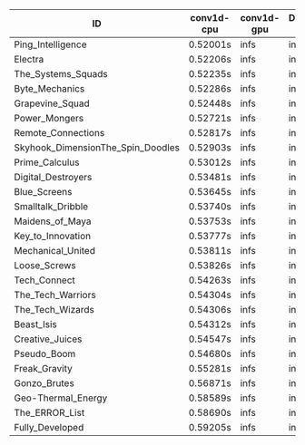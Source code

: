 |ID|conv1d-cpu|conv1d-gpu|DWSPConv2D-gpu|gemm-gpu|avg|
|-|-|-|-|-|-|
|Ping_Intelligence|0.52001s|infs|infs|4.86888s|infs|
|Electra|0.52206s|infs|infs|4.95524s|infs|
|The_Systems_Squads|0.52235s|infs|infs|4.87984s|infs|
|Byte_Mechanics|0.52286s|infs|infs|4.94907s|infs|
|Grapevine_Squad|0.52448s|infs|infs|4.89485s|infs|
|Power_Mongers|0.52721s|infs|infs|4.99324s|infs|
|Remote_Connections|0.52817s|infs|infs|4.90157s|infs|
|Skyhook_DimensionThe_Spin_Doodles|0.52903s|infs|infs|4.86324s|infs|
|Prime_Calculus|0.53012s|infs|infs|4.86502s|infs|
|Digital_Destroyers|0.53481s|infs|infs|4.91512s|infs|
|Blue_Screens|0.53645s|infs|infs|4.86507s|infs|
|Smalltalk_Dribble|0.53740s|infs|infs|4.92415s|infs|
|Maidens_of_Maya|0.53753s|infs|infs|5.03457s|infs|
|Key_to_Innovation|0.53777s|infs|infs|4.94372s|infs|
|Mechanical_United|0.53811s|infs|infs|5.01299s|infs|
|Loose_Screws|0.53826s|infs|infs|4.91339s|infs|
|Tech_Connect|0.54263s|infs|infs|5.03010s|infs|
|The_Tech_Warriors|0.54304s|infs|infs|5.05807s|infs|
|The_Tech_Wizards|0.54306s|infs|infs|5.03408s|infs|
|Beast_Isis|0.54312s|infs|infs|4.95834s|infs|
|Creative_Juices|0.54547s|infs|infs|4.90413s|infs|
|Pseudo_Boom|0.54680s|infs|infs|4.87312s|infs|
|Freak_Gravity|0.55281s|infs|infs|4.90542s|infs|
|Gonzo_Brutes|0.56871s|infs|infs|4.98395s|infs|
|Geo-Thermal_Energy|0.58589s|infs|infs|4.93961s|infs|
|The_ERROR_List|0.58690s|infs|infs|4.97439s|infs|
|Fully_Developed|0.59205s|infs|infs|5.15724s|infs|
